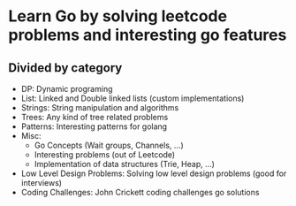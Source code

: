 # Learn Go by solving leetcode problems and interesting go features

## Divided by category
- DP: Dynamic programing
- List: Linked and Double linked lists (custom implementations)
- Strings: String manipulation and algorithms
- Trees: Any kind of tree related problems
- Patterns: Interesting patterns for golang
- Misc: 
    - Go Concepts (Wait groups, Channels, ...)
    - Interesting problems (out of Leetcode)
    - Implementation of data structures (Trie, Heap, ...)
- Low Level Design Problems: Solving low level design problems (good for interviews)
- Coding Challenges: John Crickett coding challenges go solutions
